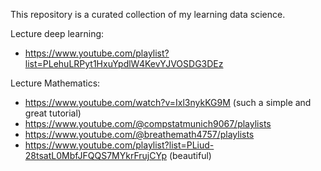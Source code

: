 This repository is a curated collection of my learning data science. 

Lecture deep learning: 
- https://www.youtube.com/playlist?list=PLehuLRPyt1HxuYpdlW4KevYJVOSDG3DEz

Lecture Mathematics:
- https://www.youtube.com/watch?v=Ixl3nykKG9M (such a simple and great tutorial)
- https://www.youtube.com/@compstatmunich9067/playlists
- https://www.youtube.com/@breathemath4757/playlists
- https://www.youtube.com/playlist?list=PLiud-28tsatL0MbfJFQQS7MYkrFrujCYp (beautiful)

